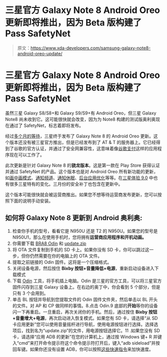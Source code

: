 # 三星官方 Galaxy Note 8 Android Oreo 更新即将推出，因为 Beta 版构建了 Pass SafetyNet

> 原文：<https://www.xda-developers.com/samsung-galaxy-note8-android-oreo-update/>

# 三星官方 Galaxy Note 8 Android Oreo 更新即将推出，因为 Beta 版构建了 Pass SafetyNet

虽然三星 Galaxy S8/S8+和 Galaxy S9/S9+有 Android Oreo，但三星 Galaxy Note8 尚未收到它。这可能很快就会改变，因为为 Note8 构建的测试版奥利奥现在通过了 SafetyNet，标志着即将发布。

经过[多个月的等待](https://www.xda-developers.com/galaxy-note-8-exynos-oreo-firmware-leak/)，三星终于发布了 Galaxy Note 8 的 Android Oreo 更新。这个版本还没有被三星官方推出，但是已经发布到了 AT & T 的服务器上。它已经得到了谷歌的官方认证，并通过了安全网兼容性，这意味着像[谷歌支付](https://www.xda-developers.com/google-pay-android-pay-google-wallet/)这样的应用程序现在可以工作了。

此次更新是针对 Galaxy Note 8 的**骁龙版本**。这是第一款在 Play Store 获得认证并通过 SafetyNet 的产品。这个版本也是对 Android Oreo 所有新功能的更新，如[画中画模式](https://www.xda-developers.com/picture-in-picture-mode-desktop-google-chrome/)、[通知频道](https://www.xda-developers.com/notification-importance-controls-all-apps-android-oreo/)、[通知休眠](https://www.xda-developers.com/customize-notification-snooze-duration-android-oreo/)、[后台应用优化](https://www.xda-developers.com/android-oreo-oem-background-app-limitations/)等等。在[三星体验 9.0](https://www.xda-developers.com/samsung-experience-9-0-beta-android-oreo-features/) 中也有很多三星特有的变化。三月份的安全补丁也包含在更新中。

这个版本可能很快就会被运营商推出。如果您不想等待运营商发布更新，您可以按照下面的说明手动安装。

## 如何将 Galaxy Note 8 更新到 Android 奥利奥:

1.  检查你手机的型号，看看它是 N950U 还是 T2 的 N950U。如果您的型号是 N950U1，那么在使用手机时，您将拥有**运营商应用程序和开机动画。**
2.  你需要下载 [BRA8 Odin](https://androidfilehost.com/?fid=746010030569950432) 和 [update.zip](https://firmware.science/download?url=48993/1488/SS-N950USQS3BRA8-to-U3CRC2-UP)
3.  将 OTA 文件复制到手机的 SD 卡上。如果你没有 SD 卡，你可以跳过这一步，但你仍然需要在你的电脑上的 OTA 文件。
4.  提取之前链接的 Odin 固件。这将是一个压缩格式。
5.  关闭设备电源，然后按住 **Bixby 按钮+音量降低+电源**，重新启动设备进入下载模式
6.  下载 [Odin](https://androidfilehost.com/?fid=673956719939824171) 工具，将手机插上电脑。Odin 是三星的官方工具，可以将三星官方固件闪存到三星 Galaxy 设备上。在右边的奥丁中，你会看到 5 个部分，但是只有 3 个会用到。
7.  单击 BL 按钮并导航到您提取文件的 Odin 固件文件夹，然后单击以 BL 开头的文件。对 AP 和 CP 做同样的事情。8.点击 Odin.9 底部的**开始**等你的设备闪一下再重启。一旦重启，再次关闭你的手机。然后，通过按住 **Bixby 按钮+音量增大+电源**，再次启动进入恢复模式。如果您有 SD 卡，请选择“从 SD 卡应用更新”您可以使用音量摇杆进行导航，使用电源按钮进行选择。选择选项后，找到名为“update.zip”的文件，用电源按钮选择它。11 .如果您没有 SD 卡，请选择“应用 ADB 的更新”在您的计算机上，通过按 Windows 键+ R 并键入“cmd”来打开命令提示符这个命令提示符打开后，键入“adb sideload”并按回车键。如果你还没有设置 ADB，你可以按照[这些快速指令](https://www.xda-developers.com/install-adb-windows-macos-linux)来加快速度。